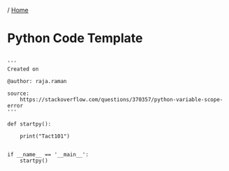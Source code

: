 / [Home](index.md)

# Python Code Template

```

'''
Created on 

@author: raja.raman

source:
    https://stackoverflow.com/questions/370357/python-variable-scope-error
'''

def startpy():

    print("Tact101")
    

if __name__ == '__main__':
    startpy()
```

